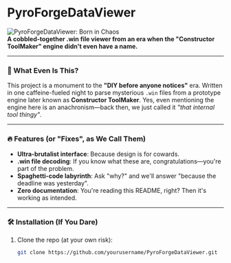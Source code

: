 # PyroForgeDataViewer  

![PyroForgeDataViewer: Born in Chaos](https://img.shields.io/badge/Status-It%20just%20works-brightgreen?style=for-the-badge)  
**A cobbled-together .win file viewer from an era when the "Constructor ToolMaker" engine didn't even have a name.**  

---

### 🧨 What Even Is This?  
This project is a monument to the **"DIY before anyone notices"** era. Written in one caffeine-fueled night to parse mysterious `.win` files from a prototype engine later known as **Constructor ToolMaker**. Yes, even mentioning the engine here is an anachronism—back then, we just called it *"that internal tool thingy"*.  

---

### 🔥 Features (or "Fixes", as We Call Them)  
- **Ultra-brutalist interface**: Because design is for cowards.  
- **.win file decoding**: If you know what these are, congratulations—you're part of the problem.  
- **Spaghetti-code labyrinth**: Ask "why?" and we'll answer "because the deadline was yesterday".  
- **Zero documentation**: You're reading this README, right? Then it's working as intended.  

---

### 🛠 Installation (If You Dare)  
1. Clone the repo (at your own risk):  
   ```bash  
   git clone https://github.com/yourusername/PyroForgeDataViewer.git  